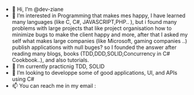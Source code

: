 - 👋 Hi, I’m @dev-ziane
- 👀 I’m interested in Programming that makes mes happy, I have learned many languages (like C, C#, JAVASCRIPT,PHP.. ), but i found many problems with large projects that like project organisation how to minimize bugs to make the client happy and more, after that I asked my self what makes large companies (like Microsoft, gaming companies ..) publish applications with null buges? so I founded the answer after reading many blogs, books (TDD,DDD,SOLID,Concurrency in C# Cookbook..), and also tutorials.
- 🌱 I’m currently practicnig TDD, SOLID
- 💞️ I’m looking to developpe some of good applications, UI, and APIs using C#
- 📫 You can reach me in my email : 

<!---
dev-ziane/dev-ziane is a ✨ special ✨ repository because its `README.md` (this file) appears on your GitHub profile.
You can click the Preview link to take a look at your changes.
--->
